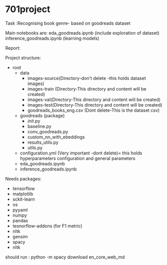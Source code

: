 # 701project
Task :Recognising book genre- based on goodreads dataset

Main notebooks are:
eda_goodreads.ipynb (include exploration of dataset)
inference_goodreads.ipynb (learning models)

Report:


Project structure:
- root
  - data
    - images-source(Directory-don't delete -this holds dataset images)
    - images-train (Directory-This directory and content will be created)
    - images-val(Directory-This directory and content will be created) 
    - images-test(Directory-This directory and content will be created)
    - goodreads_books_eng.csv (Dont delete-This is the dataset csv)
  - goodreads (package)
    - _init_.py
    - baseline.py
    - conv_goodreads.py
    - custom_nn_with_ebeddings
    - results_utils.py
    - utils.py
  - configuration.yml  (Very important -dont delete)= this holds hyperparameters configuration and general parameters
  - eda_goodreads.ipynb
  - inference_goodreads.ipynb
  
Needs packages:
- tensorflow
- matplotlib
- sckit-learn
- os
- pyyaml
- numpy
- pandas
- tesnorflow-addons (for F1 metric)
- nltk
- gensim
- spacy
- nltk
    
    
should run :
python -m spacy download en_core_web_md
